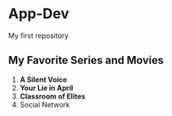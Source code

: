 # App-Dev
My first repository
## My Favorite Series and Movies

1. **A Silent Voice**
2. **Your Lie in April**
3. **Classroom of Elites**
4. Social Network
